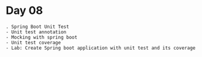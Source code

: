 # Day 08

    . Spring Boot Unit Test
    - Unit test annotation
    - Mocking with spring boot
    - Unit test coverage
    - Lab: Create Spring boot application with unit test and its coverage
